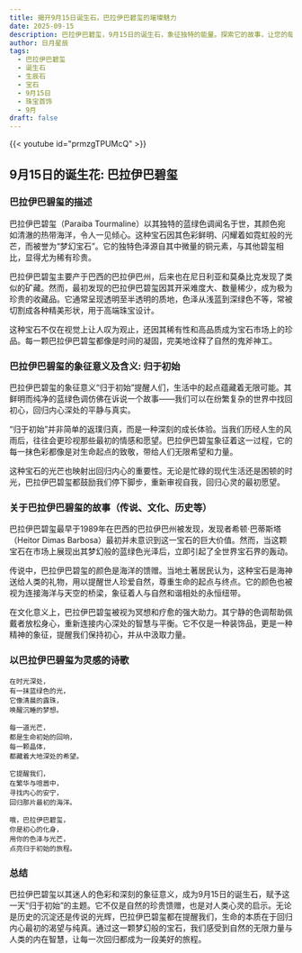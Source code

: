 ```yaml
---
title: 揭开9月15日诞生石，巴拉伊巴碧玺的璀璨魅力
date: 2025-09-15
description: 巴拉伊巴碧玺，9月15日的诞生石，象征独特的能量。探索它的故事，让您的每一天更有意义。
author: 日月星辰
tags:
  - 巴拉伊巴碧玺
  - 诞生石
  - 生辰石
  - 宝石
  - 9月15日
  - 珠宝首饰
  - 9月
draft: false
---
```


{{< youtube id="prmzgTPUMcQ" >}}

## 9月15日的诞生花: 巴拉伊巴碧玺

### 巴拉伊巴碧玺的描述

巴拉伊巴碧玺（Paraiba Tourmaline）以其独特的蓝绿色调闻名于世，其颜色宛如清澈的热带海洋，令人一见倾心。这种宝石因其色彩鲜明、闪耀着如霓虹般的光芒，而被誉为“梦幻宝石”。它的独特色泽源自其中微量的铜元素，与其他碧玺相比，显得尤为稀有珍贵。

巴拉伊巴碧玺主要产于巴西的巴拉伊巴州，后来也在尼日利亚和莫桑比克发现了类似的矿藏。然而，最初发现的巴拉伊巴碧玺因其开采难度大、数量稀少，成为极为珍贵的收藏品。它通常呈现透明至半透明的质地，色泽从浅蓝到深绿色不等，常被切割成各种精美形状，用于高端珠宝设计。

这种宝石不仅在视觉上让人叹为观止，还因其稀有性和高品质成为宝石市场上的珍品。每一颗巴拉伊巴碧玺都像是时间的凝固，完美地诠释了自然的鬼斧神工。

### 巴拉伊巴碧玺的象征意义及含义: 归于初始

巴拉伊巴碧玺的象征意义“归于初始”提醒人们，生活中的起点蕴藏着无限可能。其鲜明而纯净的蓝绿色调仿佛在诉说一个故事——我们可以在纷繁复杂的世界中找回初心，回归内心深处的平静与真实。

“归于初始”并非简单的返璞归真，而是一种深刻的成长体验。当我们历经人生的风雨后，往往会更珍视那些最初的情感和愿望。巴拉伊巴碧玺象征着这一过程，它的每一抹色彩都像是对生命起点的致敬，带给人们无限希望和力量。

这种宝石的光芒也映射出回归内心的重要性。无论是忙碌的现代生活还是困顿的时光，巴拉伊巴碧玺都鼓励我们停下脚步，重新审视自我，回归心灵的最初愿望。

### 关于巴拉伊巴碧玺的故事（传说、文化、历史等）

巴拉伊巴碧玺最早于1989年在巴西的巴拉伊巴州被发现，发现者希顿·巴蒂斯塔（Heitor Dimas Barbosa）最初并未意识到这一宝石的巨大价值。然而，当这颗宝石在市场上展现出其梦幻般的蓝绿色光泽后，立即引起了全世界宝石界的轰动。

传说中，巴拉伊巴碧玺的颜色是海洋的馈赠。当地土著居民认为，这种宝石是海神送给人类的礼物，用以提醒世人珍爱自然，尊重生命的起点与终点。它的颜色也被视为连接海洋与天空的桥梁，象征着人与自然和谐相处的永恒纽带。

在文化意义上，巴拉伊巴碧玺被视为冥想和疗愈的强大助力。其宁静的色调帮助佩戴者放松身心，重新连接内心深处的智慧与平衡。它不仅是一种装饰品，更是一种精神的象征，提醒我们保持初心，并从中汲取力量。

### 以巴拉伊巴碧玺为灵感的诗歌

```
在时光深处，  
有一抹蓝绿色的光，  
它像清晨的露珠，  
唤醒沉睡的梦想。

每一道光芒，  
都是生命初始的回响，  
每一颗晶体，  
都藏着大地深处的希望。

它提醒我们，  
在繁华与喧嚣中，  
寻找内心的安宁，  
回归那片最初的海洋。

哦，巴拉伊巴碧玺，  
你是初心的化身，  
用你的色泽与光芒，  
点亮归于初始的旅程。
```

### 总结

巴拉伊巴碧玺以其迷人的色彩和深刻的象征意义，成为9月15日的诞生石，赋予这一天“归于初始”的主题。它不仅是自然的珍贵馈赠，也是对人类心灵的启示。无论是历史的沉淀还是传说的光辉，巴拉伊巴碧玺都在提醒我们，生命的本质在于回归内心最初的渴望与纯真。通过这一颗梦幻般的宝石，我们感受到自然的无限力量与人类的内在智慧，让每一次回归都成为一段美好的旅程。